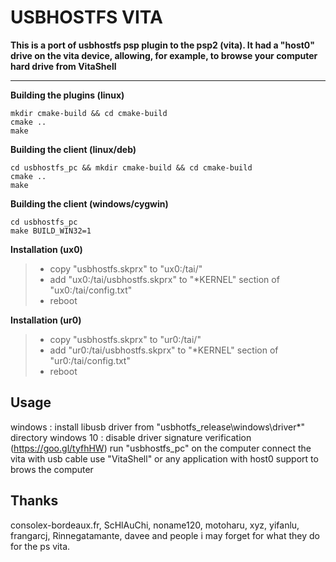 USBHOSTFS VITA
==============

**This is a port of usbhostfs psp plugin to the psp2 (vita). It had a "host0" drive on the vita device, allowing, for example, to browse your computer hard drive from VitaShell**

-----

**Building the plugins (linux)**
```
mkdir cmake-build && cd cmake-build
cmake ..
make
```

**Building the client (linux/deb)**
```
cd usbhostfs_pc && mkdir cmake-build && cd cmake-build
cmake ..
make
```

**Building the client (windows/cygwin)**
```
cd usbhostfs_pc
make BUILD_WIN32=1
```

**Installation (ux0)**
>- copy "usbhostfs.skprx" to "ux0:/tai/"
>- add "ux0:/tai/usbhostfs.skprx" to "*KERNEL" section of "ux0:/tai/config.txt"
>- reboot

**Installation (ur0)**
>- copy "usbhostfs.skprx" to "ur0:/tai/"
>- add "ur0:/tai/usbhostfs.skprx" to "*KERNEL" section of "ur0:/tai/config.txt"
>- reboot

Usage
--------
windows : install libusb driver from "usbhotfs_release\windows\driver*" directory
windows 10 : disable driver signature verification (https://goo.gl/tyfhHW)
run "usbhostfs_pc" on the computer
connect the vita with usb cable
use "VitaShell" or any application with host0 support to brows the computer 

Thanks
----------
consolex-bordeaux.fr, ScHlAuChi, noname120, motoharu, xyz, yifanlu, frangarcj, Rinnegatamante, davee and people i may forget for what they do for the ps vita.